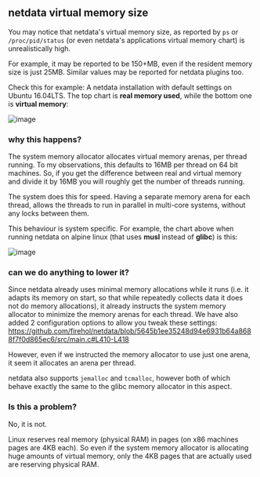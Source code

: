 ## netdata virtual memory size

You may notice that netdata's virtual memory size, as reported by `ps` or `/proc/pid/status`  (or even netdata's applications virtual memory chart)  is unrealistically high.

For example, it may be reported to be 150+MB, even if the resident memory size is just 25MB. Similar values may be reported for netdata plugins too.

Check this for example: A netdata installation with default settings on Ubuntu 16.04LTS. The top chart is **real memory used**, while the bottom one is **virtual memory**:

![image](https://cloud.githubusercontent.com/assets/2662304/19013772/5eb7173e-87e3-11e6-8f2b-a2ccfeb06faf.png)


### why this happens?

The system memory allocator allocates virtual memory arenas, per thread running. To my observations, this defaults to 16MB per thread on 64 bit machines. So, if you get the difference between real and virtual memory and divide it by 16MB you will roughly get the number of threads running.

The system does this for speed. Having a separate memory arena for each thread, allows the threads to run in parallel in multi-core systems, without any locks between them.

This behaviour is system specific. For example, the chart above when running netdata on alpine linux (that uses **musl** instead of **glibc**) is this:

![image](https://cloud.githubusercontent.com/assets/2662304/19013807/7cf5878e-87e4-11e6-9651-082e68701eab.png)

### can we do anything to lower it?

Since netdata already uses minimal memory allocations while it runs (i.e. it adapts its memory on start, so that while repeatedly collects data it does not do memory allocations), it already instructs the system memory allocator to minimize the memory arenas for each thread. We have also added 2 configuration options to allow you tweak these settings: https://github.com/firehol/netdata/blob/5645b1ee35248d94e6931b64a8688f7f0d865ec6/src/main.c#L410-L418

However, even if we instructed the memory allocator to use just one arena, it seem it allocates an arena per thread.

netdata also supports `jemalloc` and `tcmalloc`, however both of which behave exactly the same to the glibc memory allocator in this aspect.

### Is this a problem?

No, it is not.

Linux reserves real memory (physical RAM) in pages (on x86 machines pages are 4KB each). So even if the system memory allocator is allocating huge amounts of virtual memory, only the 4KB pages that are actually used are reserving physical RAM.
